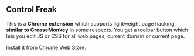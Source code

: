 ## Control Freak
This is a **Chrome extension** which supports lightweight page hacking, **similar to GreaseMonkey** in some respects.
You get a toolbar button which lets you edit JS or CSS for all web pages, current domain or current page.

Install it from [Chrome Web Store](https://chrome.google.com/webstore/detail/jgnchehlaggacipokckdlbdemfeohdhc).

